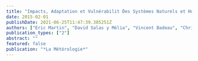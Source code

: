 ```yaml
---
title: "Impacts, Adaptation et Vulnérabilit ́Des Systèmes Naturels et Humains En Europe"
date: 2015-02-01
publishDate: 2021-06-25T11:47:39.385251Z
authors: ["Eric Martin", "David Salas y Mélia", "Vincent Badeau", "Christine Delire", "Jean-Pierre Gattuso", "Aude Lemonsu", "Valéry Masson", "Grégoire Pigeon", "Mathieu Regimbeau", "Vincent Viguié"]
publication_types: ["2"]
abstract: ""
featured: false
publication: "*La Métórologie*"
---
```


